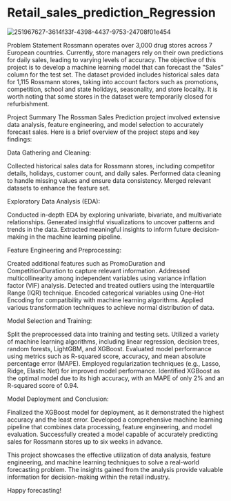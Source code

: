 # Retail_sales_prediction_Regression
![251967627-3614f33f-4398-4437-9753-24708f01e454](https://github.com/IshanSharma1132/Retail_sales_prediction_Regression/assets/117383520/f5bd7b48-4e07-4aff-a10c-fc661e859f4f)

Problem Statement
Rossmann operates over 3,000 drug stores across 7 European countries. Currently, store managers rely on their own predictions for daily sales, leading to varying levels of accuracy. The objective of this project is to develop a machine learning model that can forecast the "Sales" column for the test set. The dataset provided includes historical sales data for 1,115 Rossmann stores, taking into account factors such as promotions, competition, school and state holidays, seasonality, and store locality. It is worth noting that some stores in the dataset were temporarily closed for refurbishment.

Project Summary
The Rossman Sales Prediction project involved extensive data analysis, feature engineering, and model selection to accurately forecast sales. Here is a brief overview of the project steps and key findings:

Data Gathering and Cleaning:

Collected historical sales data for Rossmann stores, including competitor details, holidays, customer count, and daily sales. Performed data cleaning to handle missing values and ensure data consistency. Merged relevant datasets to enhance the feature set.

Exploratory Data Analysis (EDA):

Conducted in-depth EDA by exploring univariate, bivariate, and multivariate relationships. Generated insightful visualizations to uncover patterns and trends in the data. Extracted meaningful insights to inform future decision-making in the machine learning pipeline.

Feature Engineering and Preprocessing:

Created additional features such as PromoDuration and CompetitionDuration to capture relevant information. Addressed multicollinearity among independent variables using variance inflation factor (VIF) analysis. Detected and treated outliers using the Interquartile Range (IQR) technique. Encoded categorical variables using One-Hot Encoding for compatibility with machine learning algorithms. Applied various transformation techniques to achieve normal distribution of data.

Model Selection and Training:

Split the preprocessed data into training and testing sets. Utilized a variety of machine learning algorithms, including linear regression, decision trees, random forests, LightGBM, and XGBoost. Evaluated model performance using metrics such as R-squared score, accuracy, and mean absolute percentage error (MAPE). Employed regularization techniques (e.g., Lasso, Ridge, Elastic Net) for improved model performance. Identified XGBoost as the optimal model due to its high accuracy, with an MAPE of only 2% and an R-squared score of 0.94.

Model Deployment and Conclusion:

Finalized the XGBoost model for deployment, as it demonstrated the highest accuracy and the least error. Developed a comprehensive machine learning pipeline that combines data processing, feature engineering, and model evaluation. Successfully created a model capable of accurately predicting sales for Rossmann stores up to six weeks in advance.

This project showcases the effective utilization of data analysis, feature engineering, and machine learning techniques to solve a real-world forecasting problem. The insights gained from the analysis provide valuable information for decision-making within the retail industry.

Happy forecasting!
